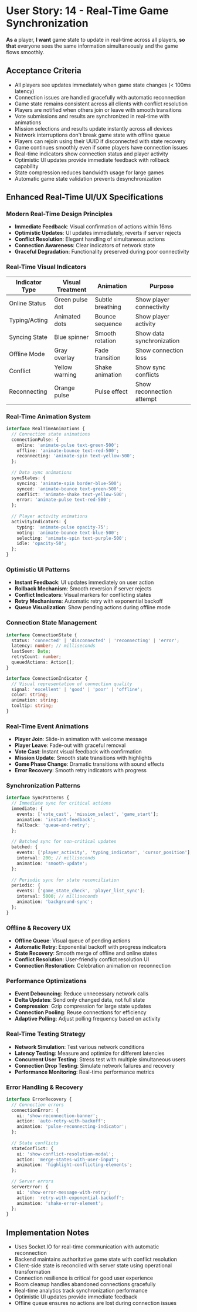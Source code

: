 # User Story: 14 - Real-Time Game Synchronization

**As a** player,
**I want** game state to update in real-time across all players,
**so that** everyone sees the same information simultaneously and the game flows smoothly.

## Acceptance Criteria

* All players see updates immediately when game state changes (< 100ms latency)
* Connection issues are handled gracefully with automatic reconnection
* Game state remains consistent across all clients with conflict resolution
* Players are notified when others join or leave with smooth transitions
* Vote submissions and results are synchronized in real-time with animations
* Mission selections and results update instantly across all devices
* Network interruptions don't break game state with offline queue
* Players can rejoin using their UUID if disconnected with state recovery
* Game continues smoothly even if some players have connection issues
* Real-time indicators show connection status and player activity
* Optimistic UI updates provide immediate feedback with rollback capability
* State compression reduces bandwidth usage for large games
* Automatic game state validation prevents desynchronization

## Enhanced Real-Time UI/UX Specifications

### Modern Real-Time Design Principles
- **Immediate Feedback**: Visual confirmation of actions within 16ms
- **Optimistic Updates**: UI updates immediately, reverts if server rejects
- **Conflict Resolution**: Elegant handling of simultaneous actions
- **Connection Awareness**: Clear indicators of network state
- **Graceful Degradation**: Functionality preserved during poor connectivity

### Real-Time Visual Indicators
| Indicator Type | Visual Treatment | Animation | Purpose |
|---------------|------------------|-----------|---------|
| Online Status | Green pulse dot | Subtle breathing | Show player connectivity |
| Typing/Acting | Animated dots | Bounce sequence | Show player activity |
| Syncing State | Blue spinner | Smooth rotation | Show data synchronization |
| Offline Mode | Gray overlay | Fade transition | Show connection loss |
| Conflict | Yellow warning | Shake animation | Show sync conflicts |
| Reconnecting | Orange pulse | Pulse effect | Show reconnection attempt |

### Real-Time Animation System
```typescript
interface RealTimeAnimations {
  // Connection state animations
  connectionPulse: {
    online: 'animate-pulse text-green-500';
    offline: 'animate-bounce text-red-500';
    reconnecting: 'animate-spin text-yellow-500';
  };
  
  // Data sync animations
  syncStates: {
    syncing: 'animate-spin border-blue-500';
    synced: 'animate-bounce text-green-500';
    conflict: 'animate-shake text-yellow-500';
    error: 'animate-pulse text-red-500';
  };
  
  // Player activity animations
  activityIndicators: {
    typing: 'animate-pulse opacity-75';
    voting: 'animate-bounce text-blue-500';
    selecting: 'animate-spin text-purple-500';
    idle: 'opacity-50';
  };
}
```

### Optimistic UI Patterns
- **Instant Feedback**: UI updates immediately on user action
- **Rollback Mechanism**: Smooth reversion if server rejects
- **Conflict Indicators**: Visual markers for conflicting states
- **Retry Mechanisms**: Automatic retry with exponential backoff
- **Queue Visualization**: Show pending actions during offline mode

### Connection State Management
```typescript
interface ConnectionState {
  status: 'connected' | 'disconnected' | 'reconnecting' | 'error';
  latency: number; // milliseconds
  lastSeen: Date;
  retryCount: number;
  queuedActions: Action[];
}

interface ConnectionIndicator {
  // Visual representation of connection quality
  signal: 'excellent' | 'good' | 'poor' | 'offline';
  color: string;
  animation: string;
  tooltip: string;
}
```

### Real-Time Event Animations
- **Player Join**: Slide-in animation with welcome message
- **Player Leave**: Fade-out with graceful removal
- **Vote Cast**: Instant visual feedback with confirmation
- **Mission Update**: Smooth state transitions with highlights
- **Game Phase Change**: Dramatic transitions with sound effects
- **Error Recovery**: Smooth retry indicators with progress

### Synchronization Patterns
```typescript
interface SyncPatterns {
  // Immediate sync for critical actions
  immediate: {
    events: ['vote_cast', 'mission_select', 'game_start'];
    animation: 'instant-feedback';
    fallback: 'queue-and-retry';
  };
  
  // Batched sync for non-critical updates
  batched: {
    events: ['player_activity', 'typing_indicator', 'cursor_position'];
    interval: 200; // milliseconds
    animation: 'smooth-update';
  };
  
  // Periodic sync for state reconciliation
  periodic: {
    events: ['game_state_check', 'player_list_sync'];
    interval: 5000; // milliseconds
    animation: 'background-sync';
  };
}
```

### Offline & Recovery UX
- **Offline Queue**: Visual queue of pending actions
- **Automatic Retry**: Exponential backoff with progress indicators
- **State Recovery**: Smooth merge of offline and online states
- **Conflict Resolution**: User-friendly conflict resolution UI
- **Connection Restoration**: Celebration animation on reconnection

### Performance Optimizations
- **Event Debouncing**: Reduce unnecessary network calls
- **Delta Updates**: Send only changed data, not full state
- **Compression**: Gzip compression for large state updates
- **Connection Pooling**: Reuse connections for efficiency
- **Adaptive Polling**: Adjust polling frequency based on activity

### Real-Time Testing Strategy
- **Network Simulation**: Test various network conditions
- **Latency Testing**: Measure and optimize for different latencies
- **Concurrent User Testing**: Stress test with multiple simultaneous users
- **Connection Drop Testing**: Simulate network failures and recovery
- **Performance Monitoring**: Real-time performance metrics

### Error Handling & Recovery
```typescript
interface ErrorRecovery {
  // Connection errors
  connectionError: {
    ui: 'show-reconnection-banner';
    action: 'auto-retry-with-backoff';
    animation: 'pulse-reconnecting-indicator';
  };
  
  // State conflicts
  stateConflict: {
    ui: 'show-conflict-resolution-modal';
    action: 'merge-states-with-user-input';
    animation: 'highlight-conflicting-elements';
  };
  
  // Server errors
  serverError: {
    ui: 'show-error-message-with-retry';
    action: 'retry-with-exponential-backoff';
    animation: 'shake-error-element';
  };
}
```

## Implementation Notes

* Uses Socket.IO for real-time communication with automatic reconnection
* Backend maintains authoritative game state with conflict resolution
* Client-side state is reconciled with server state using operational transformation
* Connection resilience is critical for good user experience
* Room cleanup handles abandoned connections gracefully
* Real-time analytics track synchronization performance
* Optimistic UI updates provide immediate feedback
* Offline queue ensures no actions are lost during connection issues
